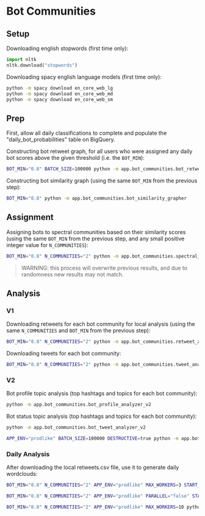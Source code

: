 # Bot Communities

## Setup

Downloading english stopwords (first time only):

```py
import nltk
nltk.download("stopwords")
```

Downloading spacy english language models (first time only):

```sh
python -m spacy download en_core_web_lg
python -m spacy download en_core_web_md
python -m spacy download en_core_web_sm
```

## Prep

First, allow all daily classifications to complete and populate the "daily_bot_probabilities" table on BigQuery.

Constructing bot retweet graph, for all users who were assigned any daily bot scores above the given threshold (i.e. the `BOT_MIN`):

```sh
BOT_MIN="0.8" BATCH_SIZE=100000 python -m app.bot_communities.bot_retweet_grapher
```

Constructing bot similarity graph (using the same `BOT_MIN` from the previous step):

```sh
BOT_MIN="0.8" python -m app.bot_communities.bot_similarity_grapher
```

## Assignment

Assigning bots to spectral communities based on their similarity scores (using the same `BOT_MIN` from the previous step, and any small positive integer value for `N_COMMUNITIES`):

```sh
BOT_MIN="0.8" N_COMMUNITIES="2" python -m app.bot_communities.spectral_clustermaker
```

> WARNING: this process will overwrite previous results, and due to randomness new results may not match.

## Analysis

### V1

Downloading retweets for each bot community for local analysis (using the same `N_COMMUNITIES` and `BOT_MIN` from the previous step):

```sh
BOT_MIN="0.8" N_COMMUNITIES="2" python -m app.bot_communities.retweet_analyzer
```

Downloading tweets for each bot community:

```sh
BOT_MIN="0.8" N_COMMUNITIES="2" python -m app.bot_communities.tweet_analyzer
```

### V2

Bot profile topic analysis (top hashtags and topics for each bot community):

```sh
python -m app.bot_communities.bot_profile_analyzer_v2
```

Bot status topic analysis (top hashtags and topics for each bot community):

```sh
python -m app.bot_communities.bot_tweet_analyzer_v2

APP_ENV="prodlike" BATCH_SIZE=100000 DESTRUCTIVE=true python -m app.bot_communities.bot_tweet_analyzer_v2
```

### Daily Analysis

After downloading the local retweets.csv file, use it to generate daily wordclouds:

```sh
BOT_MIN="0.8" N_COMMUNITIES="2" APP_ENV="prodlike" MAX_WORKERS=3 START_DATE="2020-01-01" END_DATE="2020-01-30" python -m app.bot_communities.daily_retweet_analyzer

BOT_MIN="0.8" N_COMMUNITIES="2" APP_ENV="prodlike" PARALLEL="false" START_DATE="2020-01-01" END_DATE="2020-01-30" python -m app.bot_communities.daily_retweet_analyzer

BOT_MIN="0.8" N_COMMUNITIES="2" APP_ENV="prodlike" MAX_WORKERS=10 python -m app.bot_communities.daily_retweet_analyzer
```
